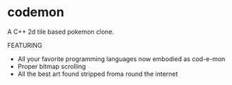 # codemon

A C++ 2d tile based pokemon clone.

FEATURING
- All your favorite programming languages now embodied as cod-e-mon
- Proper bitmap  scrolling
- All the best art found stripped froma round the internet